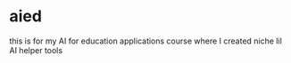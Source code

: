 # aied

this is for my AI for education applications course where I created niche lil AI helper tools
